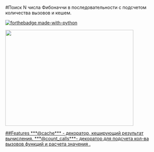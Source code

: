 #Поиск N числа Фибоначчи в последовательности с подсчетом количества вызовов и кешем.

[![forthebadge made-with-python](http://ForTheBadge.com/images/badges/made-with-python.svg)](#)
<p><a href="#"><img src="https://theslide.ru/img/thumbs/7c9b5915ba1a9100b32ab9ab14384d5b-800x.jpg" width="400" height="300"</a></p>
##Features
***@cache***  -  декоратор, кеширующий результат вычисления.
***@count_calls***- декоратор для подсчета кол-ва вызовов функций и расчета значения .
